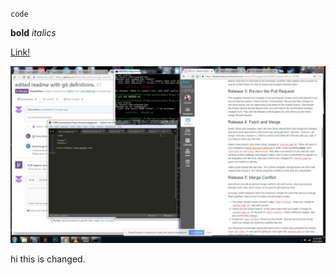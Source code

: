 `code`

**bold**
*italics*

[Link!](https://www.google.com)

![Screenshot](GPS11.JPG "GPS11 Screen")

hi this is changed.